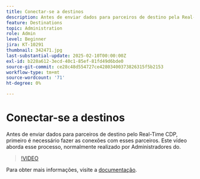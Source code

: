 ```yaml
---
title: Conectar-se a destinos
description: Antes de enviar dados para parceiros de destino pela Real-Time CDP, é necessário configurar as conexões com esses parceiros. Saiba mais neste vídeo.
feature: Destinations
topic: Administration
role: Admin
level: Beginner
jira: KT-10291
thumbnail: 342471.jpg
last-substantial-update: 2025-02-10T00:00:00Z
exl-id: b228a612-3ecd-40c1-85ef-81fd49d6bde0
source-git-commit: ce28c48d554727ce42803400373826315f5b2153
workflow-type: tm+mt
source-wordcount: '71'
ht-degree: 0%

---
```


# Conectar-se a destinos

Antes de enviar dados para parceiros de destino pelo Real-Time CDP, primeiro é necessário fazer as conexões com esses parceiros. Este vídeo aborda esse processo, normalmente realizado por Administradores do.

>[!VIDEO](https://video.tv.adobe.com/v/342471/?learn=on)

Para obter mais informações, visite a [documentação](https://experienceleague.adobe.com/en/docs/experience-platform/destinations/ui/connect-destination).
